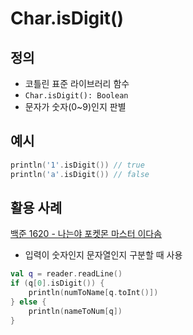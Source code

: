 # Char.isDigit()

## 정의

- 코틀린 표준 라이브러리 함수
- `Char.isDigit(): Boolean`
- 문자가 숫자(0~9)인지 판별

## 예시

```kotlin
println('1'.isDigit()) // true
println('a'.isDigit()) // false
```

## 활용 사례

[백준 1620 - 나는야 포켓몬 마스터 이다솜](https://www.acmicpc.net/problem/1620)

- 입력이 숫자인지 문자열인지 구분할 때 사용

```kotlin
val q = reader.readLine()
if (q[0].isDigit()) {
    println(numToName[q.toInt()])
} else {
    println(nameToNum[q])
}
```

